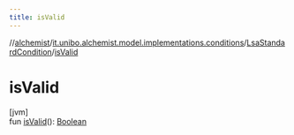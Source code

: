 ```yaml
---
title: isValid
---
```

//[alchemist](../../../index.html)/[it.unibo.alchemist.model.implementations.conditions](../index.html)/[LsaStandardCondition](index.html)/[isValid](is-valid.html)



# isValid



[jvm]\
fun [isValid](is-valid.html)(): [Boolean](https://kotlinlang.org/api/latest/jvm/stdlib/kotlin/-boolean/index.html)




